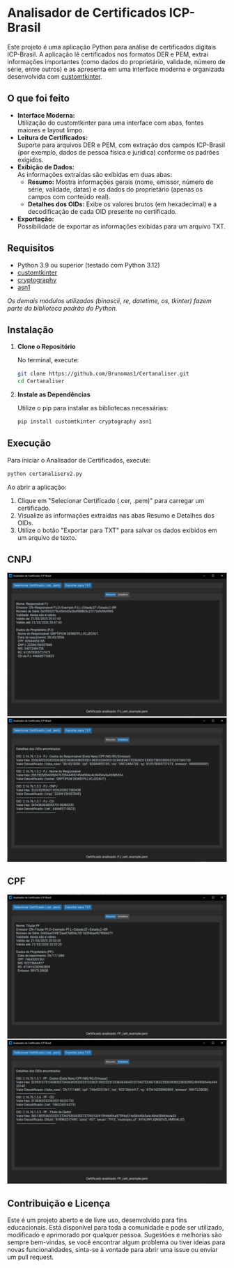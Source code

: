 # Analisador de Certificados ICP-Brasil

Este projeto é uma aplicação Python para análise de certificados digitais ICP-Brasil. A aplicação lê certificados nos formatos DER e PEM, extrai informações importantes (como dados do proprietário, validade, número de série, entre outros) e as apresenta em uma interface moderna e organizada desenvolvida com [customtkinter](https://github.com/TomSchimansky/CustomTkinter).

## O que foi feito

- **Interface Moderna:**  
  Utilização do customtkinter para uma interface com abas, fontes maiores e layout limpo.
- **Leitura de Certificados:**  
  Suporte para arquivos DER e PEM, com extração dos campos ICP-Brasil (por exemplo, dados de pessoa física e jurídica) conforme os padrões exigidos.
- **Exibição de Dados:**  
  As informações extraídas são exibidas em duas abas:
  - **Resumo:** Mostra informações gerais (nome, emissor, número de série, validade, datas) e os dados do proprietário (apenas os campos com conteúdo real).
  - **Detalhes dos OIDs:** Exibe os valores brutos (em hexadecimal) e a decodificação de cada OID presente no certificado.
- **Exportação:**  
  Possibilidade de exportar as informações exibidas para um arquivo TXT.

## Requisitos

- Python 3.9 ou superior (testado com Python 3.12)
- [customtkinter](https://github.com/TomSchimansky/CustomTkinter)
- [cryptography](https://cryptography.io/)
- [asn1](https://pypi.org/project/asn1/)

*Os demais módulos utilizados (binascii, re, datetime, os, tkinter) fazem parte da biblioteca padrão do Python.*

## Instalação

1. **Clone o Repositório**
   
   No terminal, execute:
   ```bash
   git clone https://github.com/Brunomas1/Certanaliser.git
   cd Certanaliser
   ```

2. **Instale as Dependências**

   Utilize o pip para instalar as bibliotecas necessárias:
   ```bash
   pip install customtkinter cryptography asn1
   ```

## Execução

Para iniciar o Analisador de Certificados, execute:
```bash
python certanaliserv2.py
```

Ao abrir a aplicação:
1. Clique em "Selecionar Certificado (.cer, .pem)" para carregar um certificado.
2. Visualize as informações extraídas nas abas Resumo e Detalhes dos OIDs.
3. Utilize o botão "Exportar para TXT" para salvar os dados exibidos em um arquivo de texto.

## CNPJ
![Descrição da Imagem](pj.png)
![Descrição da Imagem](pj_2.png)

## CPF

![Descrição da Imagem](pf.png)
![Descrição da Imagem](pf_2.png)



## Contribuição e Licença

Este é um projeto aberto e de livre uso, desenvolvido para fins educacionais. Está disponível para toda a comunidade e pode ser utilizado, modificado e aprimorado por qualquer pessoa. Sugestões e melhorias são sempre bem-vindas, se você encontrar algum problema ou tiver ideias para novas funcionalidades, sinta-se à vontade para abrir uma issue ou enviar um pull request.
